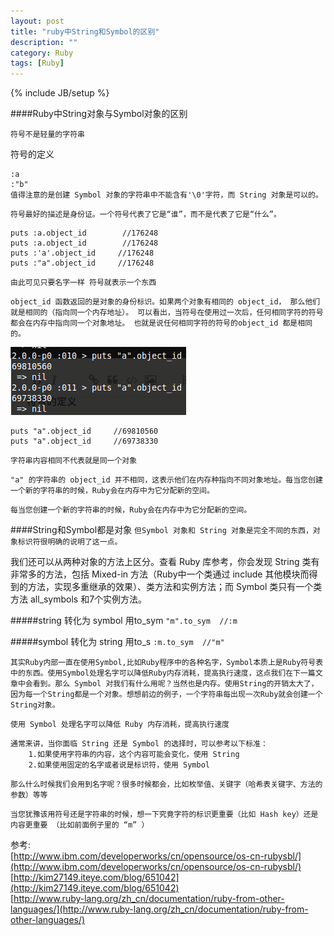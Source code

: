 ```yaml
---
layout: post
title: "ruby中String和Symbol的区别"
description: ""
category: Ruby
tags: [Ruby]
---
```

{% include JB/setup %}

####Ruby中String对象与Symbol对象的区别

`符号不是轻量的字符串` 

符号的定义    
    
    :a
    :"b"
    值得注意的是创建 Symbol 对象的字符串中不能含有'\0'字符，而 String 对象是可以的。
`符号最好的描述是身份证。一个符号代表了它是“谁”，而不是代表了它是“什么”。`

    puts :a.object_id        //176248
    puts :a.object_id        //176248
    puts :'a'.object_id     //176248
    puts :"a".object_id     //176248

`由此可见只要名字一样 符号就表示一个东西`

    object_id 函数返回的是对象的身份标识。如果两个对象有相同的 object_id， 那么他们就是相同的（指向同一个内存地址）。 可以看出，当符号在使用过一次后，任何相同字符的符号都会在内存中指向同一个对象地址。 也就是说任何相同字符的符号的object_id 都是相同的。

![str](/article_images/str_syb.png)

    puts "a".object_id     //69810560
    puts "a".object_id     //69738330

`字符串内容相同不代表就是同一个对象`

    "a" 的字符串的 object_id 并不相同，这表示他们在内存种指向不同对象地址。每当您创建一个新的字符串的时候，Ruby会在内存中为它分配新的空间。

`每当您创建一个新的字符串的时候，Ruby会在内存中为它分配新的空间。`

####String和Symbol都是对象
`但Symbol 对象和 String 对象是完全不同的东西，对象标识符很明确的说明了这一点。`

我们还可以从两种对象的方法上区分。查看 Ruby 库参考，你会发现 String 类有非常多的方法，包括 Mixed-in 方法（Ruby中一个类通过 include 其他模块而得到的方法，实现多重继承的效果）、类方法和实例方法；而 Symbol 类只有一个类方法 all_symbols 和7个实例方法。

#####string 转化为 symbol 用to_sym
`"m".to_sym  //:m`

#####symbol 转化为 string 用to_s
`:m.to_sym  //"m"`

    其实Ruby内部一直在使用Symbol,比如Ruby程序中的各种名字，Symbol本质上是Ruby符号表中的东西。使用Symbol处理名字可以降低Ruby内存消耗，提高执行速度，这点我们在下一篇文章中会看到。那么 Symbol 对我们有什么用呢？当然也是内存。使用String的开销太大了，因为每一个String都是一个对象。想想前边的例子，一个字符串每出现一次Ruby就会创建一个String对象。
    
`使用 Symbol 处理名字可以降低 Ruby 内存消耗，提高执行速度`

    通常来讲，当你面临 String 还是 Symbol 的选择时，可以参考以下标准：
        1.如果使用字符串的内容，这个内容可能会变化，使用 String
        2.如果使用固定的名字或者说是标识符，使用 Symbol

`那么什么时候我们会用到名字呢？很多时候都会，比如枚举值、关键字（哈希表关键字、方法的参数）等等`

    当您犹豫该用符号还是字符串的时候，想一下究竟字符的标识更重要（比如 Hash key）还是内容更重要 （比如前面例子里的 “m” ）   
    
参考:        
[http://www.ibm.com/developerworks/cn/opensource/os-cn-rubysbl/](http://www.ibm.com/developerworks/cn/opensource/os-cn-rubysbl/)    
[http://kim27149.iteye.com/blog/651042](http://kim27149.iteye.com/blog/651042)    
[http://www.ruby-lang.org/zh_cn/documentation/ruby-from-other-languages/](http://www.ruby-lang.org/zh_cn/documentation/ruby-from-other-languages/)